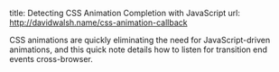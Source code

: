 title: Detecting CSS Animation Completion with JavaScript
url: http://davidwalsh.name/css-animation-callback

CSS animations are quickly eliminating the need for JavaScript-driven
animations, and this quick note details how to listen for transition end events
cross-browser.
